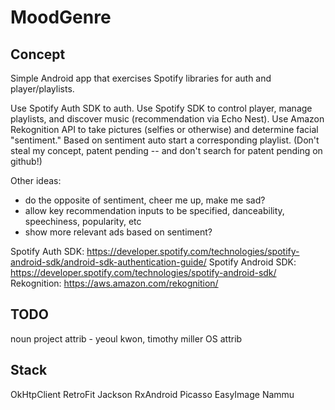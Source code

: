 # MoodGenre

## Concept
Simple Android app that exercises Spotify libraries for auth and player/playlists.

Use Spotify Auth SDK to auth.
Use Spotify SDK to control player, manage playlists, and discover music (recommendation via Echo Nest).
Use Amazon Rekognition API to take pictures (selfies or otherwise) and determine facial "sentiment."
Based on sentiment auto start a corresponding playlist.
(Don't steal my concept, patent pending -- and don't search for patent pending on github!)

Other ideas:
* do the opposite of sentiment, cheer me up, make me sad?
* allow key recommendation inputs to be specified, danceability, speechiness, popularity, etc
* show more relevant ads based on sentiment?

Spotify Auth SDK: https://developer.spotify.com/technologies/spotify-android-sdk/android-sdk-authentication-guide/
Spotify Android SDK: https://developer.spotify.com/technologies/spotify-android-sdk/
Rekognition: https://aws.amazon.com/rekognition/


## TODO
noun project attrib - yeoul kwon, timothy miller
OS attrib


## Stack
OkHtpClient
RetroFit
Jackson
RxAndroid
Picasso
EasyImage
Nammu

